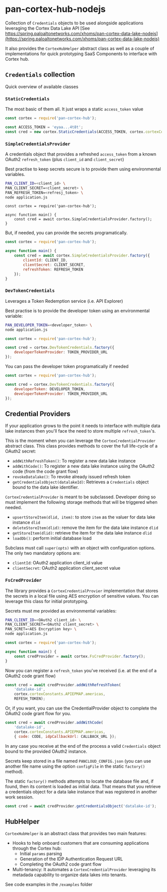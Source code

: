# pan-cortex-hub-nodejs
Collection of `Credentials` objects to be used alongside applications leveraging
the Cortex Data Lake API [See
https://spring.paloaltonetworks.com/xhoms/pan-cortex-data-lake-nodejs](https://spring.paloaltonetworks.com/xhoms/pan-cortex-data-lake-nodejs)

It also provides the `CortexHubHelper` abstract class as well as a couple of
implementations for quick prototyping SaaS Components to interface with Cortex hub.

## `Credentials` collection
Quick overview of available classes
### `StaticCredentials`
The most basic of them all. It just wraps a static `access_token` value

```javascript
const cortex = require('pan-cortex-hub');

const ACCESS_TOKEN = 'eyaa...4t8t';
const cred = new cortex.StaticCredentials(ACCESS_TOKEN, cortex.cortexConstants.APIEPMAP.americas);
```

### `SimpleCredentialsProvider`
A credentials object that provides a refreshed `access_token` from a known
OAuth2 `refresh_token` (plus `client_id` and `client_secret`)

Best practise to keep secrets secure is to provide them using environmental
variables.

```bash
PAN_CLIENT_ID=<client_id> \
PAN_CLIENT_SECRET=<client_secret> \
PAN_REFRESH_TOKEN=<refresj_token> \
node application.js
```

```javasript
const cortex = require('pan-cortex-hub');

async function main() {
    const cred = await cortex.SimpleCredentialsProvider.factory();
}
```

But, if needed, you can provide the secrets programatically.

```javascript
const cortex = require('pan-cortex-hub');

async function main() {
    const cred = await cortex.SimpleCredentialsProvider.factory({
        clientId: CLIENT_ID,
        clientSecret: CLIENT_SECRET,
        refreshToken: REFRESH_TOKEN
    });
}
```

### `DevTokenCredentials`
Leverages a Token Redemption service (i.e. API Explorer)

Best practise is to provide the developer token using an environmental variable:

```bash
PAN_DEVELOPER_TOKEN=<developer_token> \
node application.js
```

```javascript
const cortex = require('pan-cortex-hub');

const cred = cortex.DevTokenCredentials.factory({
    developerTokenProvider: TOKEN_PROVIDER_URL
});
```

You can pass the developer token programatically if needed

```javascript
const cortex = require('pan-cortex-hub');

const cred = cortex.DevTokenCredentials.factory({
    developerToken: DEVELOPER_TOKEN,
    developerTokenProvider: TOKEN_PROVIDER_URL
});
```

## Credential Providers
If your application grows to the point it needs to interface with multiple data
lake instances then you'll face the need to store multiple `refresh_token`'s.

This is the moment when you can leverage the `CortexCredentialProvider` abstract
class. This class provides methods to cover the full life-cycle of a OAuth2
secret:
* `addWithRefreshToken()`: To register a new data lake instance
* `addWithCode()`: To register a new data lake instance using the OAuth2 code
  (from the code grant flow)
* `revokeDatalake()`: To revoke already issued refresh token
* `getCredentialsObject(datalakeId)`: Retrieves a `Credentials` object bound to
  the data lake identifier.

`CortexCredentialProvider` is meant to be subclassed. Developer doing so must
implement the following storage methods that will be triggered when needed.

* `upsertStoreItem(dlid, item)`: to store `item` as the valuer for data lake
  instance `dlid`
* `deleteStoreItem(dlid)`: remove the item for the data lake instance `dlid`
* `getStoreItem(dlid)`: retrieve the item for the data lake instance `dlid`
* `loadDb()`: perform initial database load

Subclass must call `super(opts)` with an object with configuration options. The
only two mandatory options are:

* `clientId`: OAuth2 application client_id value
* `clientSecret`: OAuth2 application client_secret value

### `FsCredProvider`
The library provides a `CortexCredentialProvier` implementation that stores the
secrets in a local file using AES encryption of sensitive values. You can leverage this class for initial prototyping.

Secrets must me provided as environmental variables:
```bash
PAN_CLIENT_ID=<OAuth2 client_id> \
PAN_CLIENT_SECRET=<OAuth2 client_secret> \
PAN_SCRET=<AES Encryption key> \
node application.js
```

```javascript
const cortex = require('pan-cortex-hub');

async function main() {
    const credProvider = await cortex.FsCredProvider.factory();
}
```

Now you can register a `refresh_token` you've received (i.e. at the end of a
OAuth2 code grant flow)

```javascript
const cred = await credProvider.addWithRefreshToken(
    'datalake-id',
    cortex.cortexConstants.APIEPMAP.americas,
    REFESH_TOKEN);
```

Or, if you want, you can use the CredentialProvider object to complete the
OAuth2 code grant flow for you.

```javascript
const cred = await credProvider.addWithCode(
    'datalake-id',
    cortex.cortexConstants.APIEPMAP.americas,
    { code: CODE, idpCallbackUrl: CALLBACK_URL });
```

In any case you receive at the end of the process a valid `Credentials` object
bound to the provided OAuth2 instance.

Secrets keep stored in a file named `PANCLOUD_CONFIG.json` (you can use another
file name using the option `configFile` in the static `factory()` method).

The static `factory()` methods attempts to locate the database file and, if
found, then its content is loaded as initial data. That means that you retrieve
a credentials object for a data lake instance that was registered in another
work session.

```javascript
const cred = await credProvider.getCredentialsObject('datalake-id');
```

## HubHelper
`CortexHubHelper` is an abstract class that provides two main features:
* Hooks to help onboard customers that are consuming applications through the
  Cortex hub:
    * Initial `params` parsing
    * Generation of the IDP Authentication Request URL
    * Completing the OAuth2 code grant flow
* Multi-tenancy: It automates a `CortexCredentialProvider` leveraging its
  metadada capability to organize data lakes into tenants.

See code examples in the `/examples` folder